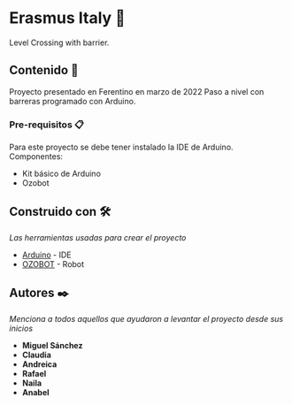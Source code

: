 # Erasmus Italy 🚀
Level Crossing with barrier. 

## Contenido 🚀
Proyecto presentado en Ferentino en marzo de 2022
Paso a nivel con barreras programado con Arduino.

### Pre-requisitos 📋
Para este proyecto se debe tener instalado la IDE de Arduino.
Componentes: 
- Kit básico de Arduino
- Ozobot


## Construido con 🛠️

_Las herramientas usadas para crear el proyecto_

* [Arduino](https://www.arduino.cc/en/software/) - IDE
* [OZOBOT](https://ozobot.com/) - Robot


## Autores ✒️

_Menciona a todos aquellos que ayudaron a levantar el proyecto desde sus inicios_

* **Miguel Sánchez** 
* **Claudia**
* **Andreica**
* **Rafael**
* **Naila**
* **Anabel**

